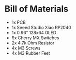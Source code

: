 
# Bill of Materials
- 1x PCB
- 1x Seeed Studio Xiao RP2040
- 1x 0.96" 128x64 OLED
- 9x Cherry MX Switches
- 2x 4.7k Ohm Resistor
- 4x M3 Screws
- 4x M3 Rubber Feet
